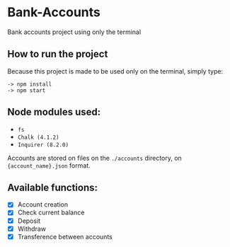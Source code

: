 # Bank-Accounts

Bank accounts project using only the terminal

## How to run the project

Because this project is made to be used only on the terminal, simply type:

```
-> npm install 
-> npm start
```

## Node modules used:
- `fs`
- `Chalk (4.1.2)`
- `Inquirer (8.2.0)`

Accounts are stored on files on the `./accounts` directory, on `{account_name}.json` format.

## Available functions: 

- [x] Account creation
- [x] Check current balance
- [x] Deposit
- [x] Withdraw
- [x] Transference between accounts